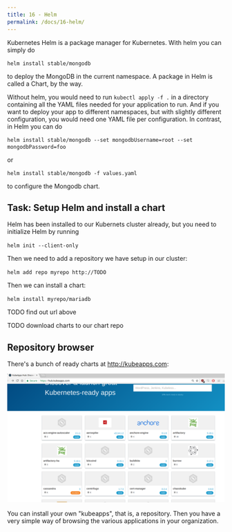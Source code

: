 ```yaml
---
title: 16 - Helm
permalink: /docs/16-helm/
---
```


Kubernetes Helm is a package manager for Kubernetes. With helm you can simply do

```
helm install stable/mongodb
```

to deploy the MongoDB in the current namespace. A package in Helm is called a Chart, by the way.

Without helm, you would need to run `kubectl apply -f .` in a directory containing all the YAML files needed
for your application to run. And if you want to deploy your app to different namespaces, but with slightly
different configuration, you would need one YAML file per configuration. In contrast, in Helm you can do

```
helm install stable/mongodb --set mongodbUsername=root --set mongodbPassword=foo
```

or 

```
helm install stable/mongodb -f values.yaml
```

to configure the Mongodb chart.

## Task: Setup Helm and install a chart

Helm has been installed to our Kubernets cluster already, but you need to initialize Helm by running

`helm init --client-only`

Then we need to add a repository we have setup in our cluster:

`helm add repo myrepo http://TODO`

Then we can install a chart:

`helm install myrepo/mariadb`


TODO find out url above

TODO download charts to our chart repo

## Repository browser

There's a bunch of ready charts at http://kubeapps.com:

![text](../../assets/img/kubeapps.png)

You can install your own "kubeapps", that is, a repository. Then you have a very simple way of browsing
the various applications in your organization.

